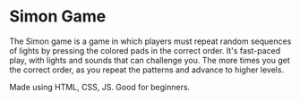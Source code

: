 # Simon Game

The Simon game is a game in which players must repeat random sequences of lights by pressing the colored pads in the correct order.
It's fast-paced play, with lights and sounds that can challenge you.
The more times you get the correct order, as you repeat the patterns and advance to higher levels.

Made using HTML, CSS, JS. 
Good for beginners. 
